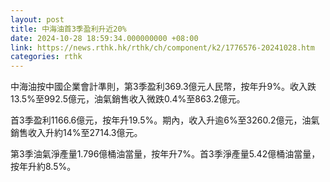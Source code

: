```yaml
---
layout: post
title: 中海油首3季盈利升近20%
date: 2024-10-28 18:59:34.000000000 +08:00
link: https://news.rthk.hk/rthk/ch/component/k2/1776576-20241028.htm
categories: rthk
---
```


中海油按中國企業會計準則，第3季盈利369.3億元人民幣，按年升9%。收入跌13.5%至992.5億元，油氣銷售收入微跌0.4%至863.2億元。

首3季盈利1166.6億元，按年升19.5%。期內，收入升逾6%至3260.2億元，油氣銷售收入升約14%至2714.3億元。

第3季油氣淨產量1.796億桶油當量，按年升7%。首3季淨產量5.42億桶油當量，按年升約8.5%。
